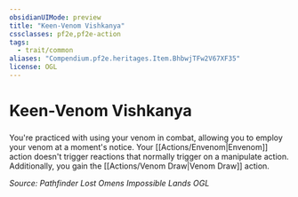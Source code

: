 ```yaml
---
obsidianUIMode: preview
title: "Keen-Venom Vishkanya"
cssclasses: pf2e,pf2e-action
tags:
  - trait/common
aliases: "Compendium.pf2e.heritages.Item.BhbwjTFw2V67XF35"
license: OGL
---
```

# Keen-Venom Vishkanya

### 






You're practiced with using your venom in combat, allowing you to employ your venom at a moment's notice. Your [[Actions/Envenom|Envenom]] action doesn't trigger reactions that normally trigger on a manipulate action. Additionally, you gain the [[Actions/Venom Draw|Venom Draw]] action.

*Source: Pathfinder Lost Omens Impossible Lands*
*OGL*